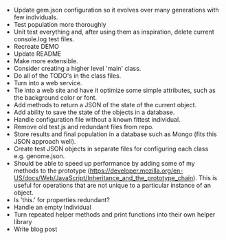 * Update gem.json configuration so it evolves over many generations with few individuals.
* Test population more thoroughly
* Unit test everything and, after using them as inspiration, delete current console.log test files.
* Recreate DEMO
* Update README
* Make more extensible.
* Consider creating a higher level 'main' class.
* Do all of the TODO's in the class files.
* Turn into a web service.
* Tie into a web site and have it optimize some simple attributes, such as the background color or font.
* Add methods to return a JSON of the state of the current object.
* Add ability to save the state of the objects in a database.
* Handle configuration file without a known fittest individual.
* Remove old test.js and redundant files from repo.
* Store results and final population in a database such as Mongo (fits this JSON approach well).
* Create test JSON objects in separate files for configuring each class e.g. genome.json.
* Should be able to speed up performance by adding some of my methods to the prototype (https://developer.mozilla.org/en-US/docs/Web/JavaScript/Inheritance_and_the_prototype_chain). This is useful for operations that are not unique to a particular instance of an object.
* Is 'this.' for properties redundant? 
* Handle an empty Individual
* Turn repeated helper methods and print functions into their own helper library
* Write blog post